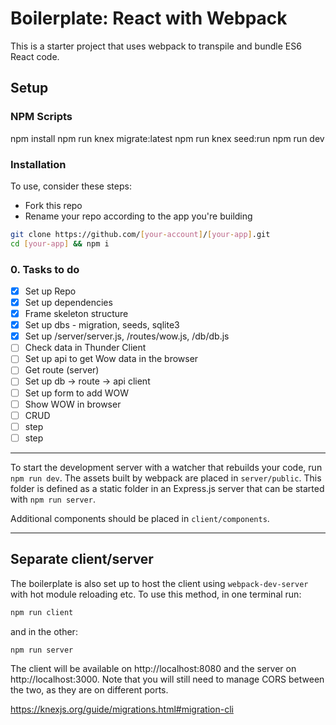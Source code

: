 # Boilerplate: React with Webpack
This is a starter project that uses webpack to transpile and bundle ES6 React code. 

## Setup

### NPM Scripts

npm install
npm run knex migrate:latest
npm run knex seed:run
npm run dev


### Installation
To use, consider these steps:

* Fork this repo
* Rename your repo according to the app you're building

```sh
git clone https://github.com/[your-account]/[your-app].git
cd [your-app] && npm i
```
### 0. Tasks to do
- [x] Set up Repo
- [x] Set up dependencies
- [x] Frame skeleton structure
- [x] Set up dbs - migration, seeds, sqlite3
- [x] Set up /server/server.js, /routes/wow.js, /db/db.js
- [ ] Check data in Thunder Client
- [ ] Set up api to get Wow data in the browser
- [ ] Get route (server)
- [ ] Set up db -> route -> api client
- [ ] Set up form to add WOW
- [ ] Show WOW in browser
- [ ] CRUD
- [ ] step
- [ ] step

---
To start the development server with a watcher that rebuilds your code, run `npm run dev`. The assets built by webpack are placed in `server/public`. This folder is defined as a static folder in an Express.js server that can be started with `npm run server`.

Additional components should be placed in `client/components`.

---

## Separate client/server

The boilerplate is also set up to host the client using `webpack-dev-server` with hot module reloading etc. To use this method, in one terminal run:
```sh
npm run client
```
and in the other:
```sh
npm run server
```
The client will be available on http://localhost:8080 and the server on http://localhost:3000. Note that you will still need to manage CORS between the two, as they are on different ports.

https://knexjs.org/guide/migrations.html#migration-cli

